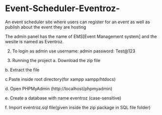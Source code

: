 # Event-Scheduler-Eventroz-
An event scheduler site where users can register for an event as well as publish about the event they are hosting

The admin panel has the name of EMS[Event Management system] and the wesite is named as Eventroz.

2. To login as admin use
      username: admin
      password: Test@123

3. Running the project
a. Download the zip file

b. Extract the file 

c.Paste inside root directory(for xampp xampp/htdocs)

d. Open PHPMyAdmin (http://localhost/phpmyadmin)

e. Create a database with name eventroz (case-sensitive)

f. Import eventroz.sql file(given inside the zip package in SQL file folder)
